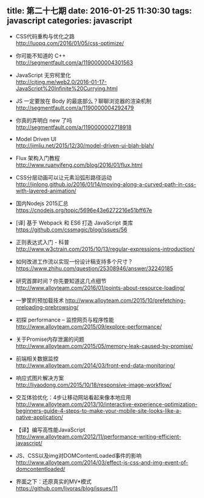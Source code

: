 title: 第二十七期
date: 2016-01-25 11:30:30
tags: javascript
categories: javascript
---
- CSS代码重构与优化之路  
http://luopq.com/2016/01/05/css-optimize/

- 你可能不知道的 C++  
http://segmentfault.com/a/1190000004301563

- JavaScript 无穷柯里化  
http://cjting.me/web2.0/2016-01-17-JavaScript%20Infinite%20Currying.html

- JS 一定要放在 Body 的最底部么？聊聊浏览器的渲染机制  
http://segmentfault.com/a/1190000004292479

- 你真的弄明白 new 了吗   
http://segmentfault.com/a/1190000002718918

- Model Driven UI   
http://jimliu.net/2015/12/30/model-driven-ui-blah-blah/

- Flux 架构入门教程  
http://www.ruanyifeng.com/blog/2016/01/flux.html

- CSS分层动画可以让元素沿弧形路径运动  
http://jinlong.github.io/2016/01/14/moving-along-a-curved-path-in-css-with-layered-animation/

- 国内Nodejs 2015汇总  
https://cnodejs.org/topic/5696e43e6272216e51bff67e

- [译] 基于 Webpack 和 ES6 打造 JavaScript 类库  
https://github.com/cssmagic/blog/issues/56

- 正则表达式入门 - 科普  
http://www.w3ctrain.com/2015/10/13/regular-expressions-introduction/

- 如何改进工作流以实现一份设计稿支持多个尺寸？  
https://www.zhihu.com/question/25308946/answer/32240185

- 研究首屏时间？你先要知道这几点细节  
http://www.alloyteam.com/2016/01/points-about-resource-loading/

- 一箩筐的预加载技术 
http://www.alloyteam.com/2015/10/prefetching-preloading-prebrowsing/

- 初探 performance – 监控网页与程序性能  
http://www.alloyteam.com/2015/09/explore-performance/

- 关于Promise内存泄漏的问题  
http://www.alloyteam.com/2015/05/memory-leak-caused-by-promise/

- 前端相关数据监控  
http://www.alloyteam.com/2014/03/front-end-data-monitoring/

- 响应式图片解决方案  
http://liyaodong.com/2015/10/18/responsive-image-workflow/

- 交互体验优化：4步让移动网站看起来像本地应用  
http://www.alloyteam.com/2013/10/interactive-experience-optimization-beginners-guide-4-steps-to-make-your-mobile-site-looks-like-a-native-application/

- 【译】编写高性能JavaScript  
http://www.alloyteam.com/2012/11/performance-writing-efficient-javascript/

- JS、CSS以及img对DOMContentLoaded事件的影响  
http://www.alloyteam.com/2014/03/effect-js-css-and-img-event-of-domcontentloaded/

- 界面之下：还原真实的MV*模式  
https://github.com/livoras/blog/issues/11


